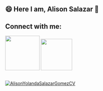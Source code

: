 ## 😄 Here I am, Alison Salazar 👋

## Connect with me:
<div style="display: inline_block">
  <a href="https://www.linkedin.com/in/alison-salazar-1b4477224/" target="_blank"><img src="https://img.shields.io/badge/-LinkedIn-%230077B5?style=for the-badge&logo=linkedin&logoColor=white" target="_blank" width="110"></a>
  <a href="https://github.com/AlisonSalazar"><img src="https://img.shields.io/badge/GitHub-100000?style=for-the-badge&logo=github&logoColor=white" target="_blank" width="100"</a>
</div>
  
##
![AlisonYolandaSalazarGomezCV](https://user-images.githubusercontent.com/93203548/206482043-61c468cf-1b61-4282-91e8-acfcd7a8518b.png)
